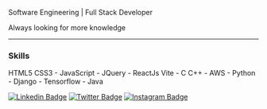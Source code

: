 Software Engineering | Full Stack Developer

Always looking for more knowledge

---
### Skills

<p>
HTML5 CSS3
- JavaScript
- JQuery
- ReactJs Vite
- C C++
- AWS
- Python
- Django
- Tensorflow
- Java
</p>


  [![Linkedin
  Badge](https://img.shields.io/badge/-Amanda%20Borges-000000?style=flat-square&labelColor=1A1B27&logo=Linkedin&logoColor=ffffff&link=https://www.linkedin.com/in/amandadecassiaborges/)](https://www.linkedin.com/in/amandadecassiaborges/)
  [![Twitter
  Badge](https://img.shields.io/badge/-@amanda_esborges-000000?style=flat-square&labelColor=1A1B27&logo=twitter&logoColor=ffffff&link=https://twitter.com/amanda_esborges)](https://twitter.com/amanda_esborges)
  [![Instagram
  Badge](https://img.shields.io/badge/-amandadecassiaborges-000000?style=flat-square&labelColor=1A1B27&logo=Instagram&logoColor=ffffff&link=https://www.instagram.com/amandadecassiaborges/)](https://www.Instagram.com/amandadecassiaborges/)
</div>



